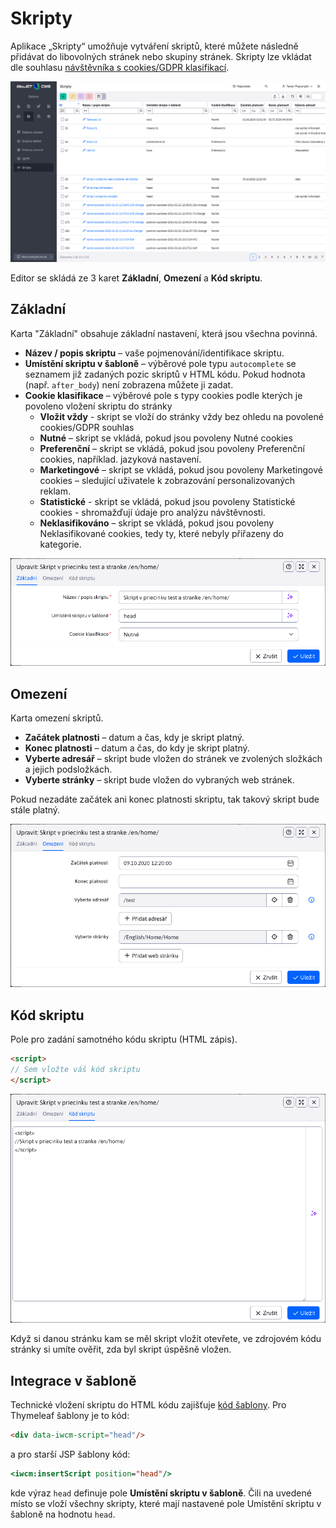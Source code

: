 # Skripty

Aplikace „Skripty“ umožňuje vytváření skriptů, které můžete následně přidávat do libovolných stránek nebo skupiny stránek. Skripty lze vkládat dle souhlasu [návštěvníka s cookies/GDPR klasifikací](../gdpr/cookiesmanger.md).

![](editor.png)

Editor se skládá ze 3 karet **Základní**, **Omezení** a **Kód skriptu**.

## Základní

Karta "Základní" obsahuje základní nastavení, která jsou všechna povinná.

- **Název / popis skriptu** – vaše pojmenování/identifikace skriptu.
- **Umístění skriptu v šabloně** – výběrové pole typu `autocomplete` se seznamem již zadaných pozic skriptů v HTML kódu. Pokud hodnota (např. `after_body`) není zobrazena můžete ji zadat.
- **Cookie klasifikace** – výběrové pole s typy cookies podle kterých je povoleno vložení skriptu do stránky
  - **Vložit vždy** - skript se vloží do stránky vždy bez ohledu na povolené cookies/GDPR souhlas
  - **Nutné** – skript se vkládá, pokud jsou povoleny Nutné cookies
  - **Preferenční** – skript se vkládá, pokud jsou povoleny Preferenční cookies, například. jazyková nastavení.
  - **Marketingové** – skript se vkládá, pokud jsou povoleny Marketingové cookies – sledující uživatele k zobrazování personalizovaných reklam.
  - **Statistické** - skript se vkládá, pokud jsou povoleny Statistické cookies - shromažďují údaje pro analýzu návštěvnosti.
  - **Neklasifikováno** – skript se vkládá, pokud jsou povoleny Neklasifikované cookies, tedy ty, které nebyly přiřazeny do kategorie.

![](main.png)

## Omezení

Karta omezení skriptů.

- **Začátek platnosti** – datum a čas, kdy je skript platný.
- **Konec platnosti** – datum a čas, do kdy je skript platný.
- **Vyberte adresář** – skript bude vložen do stránek ve zvolených složkách a jejich podsložkách.
- **Vyberte stránky** – skript bude vložen do vybraných web stránek.

Pokud nezadáte začátek ani konec platnosti skriptu, tak takový skript bude stále platný.

![](perms.png)

## Kód skriptu

Pole pro zadání samotného kódu skriptu (HTML zápis).

```html
<script>
// Sem vložte váš kód skriptu
</script>
```

![](body.png)

Když si danou stránku kam se měl skript vložit otevřete, ve zdrojovém kódu stránky si umíte ověřit, zda byl skript úspěšně vložen.

## Integrace v šabloně

Technické vložení skriptu do HTML kódu zajišťuje [kód šablony](../../../frontend/thymeleaf/tags.md#vkládání-skriptů). Pro Thymeleaf šablony je to kód:

```html
<div data-iwcm-script="head"/>
```

a pro starší JSP šablony kód:

```jsp
<iwcm:insertScript position="head"/>
```

kde výraz `head` definuje pole **Umístění skriptu v šabloně**. Čili na uvedené místo se vloží všechny skripty, které mají nastavené pole Umístění skriptu v šabloně na hodnotu `head`.
